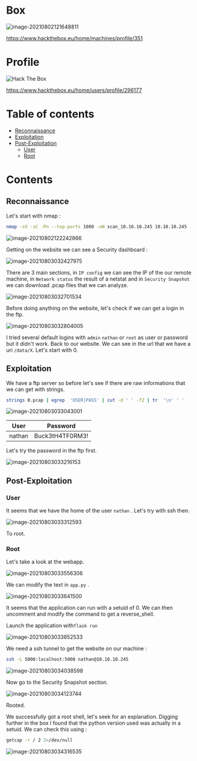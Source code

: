 # Box 



![image-20210802121648811](img/image-20210802121648811.png)

https://www.hackthebox.eu/home/machines/profile/351

# Profile

 <img src="http://www.hackthebox.eu/badge/image/296177" alt="Hack The Box"> 

https://www.hackthebox.eu/home/users/profile/296177

# Table of contents

* [Reconnaissance](#reconnaissance)
* [Exploitation](#exploitation)
* [Post-Exploitation](#post-exploitation)
  + [User](#user)
  + [Root](#root)

# Contents 

## Reconnaissance

Let's start with nmap :

```bash
nmap -sV -sC -Pn --top-ports 1000 -oN scan_10.10.10.245 10.10.10.245
```

![image-20210802122242866](img/image-20210802122242866.png)

Getting on the website we can see a Security dashboard : 

![image-20210803032427975](img/image-20210803032427975.png)



There are 3 main sections, in `IP config` we can see the IP of the our remote machine,  in `Network status` the result of a netstat  and in `Security Snapshot` we can download .pcap files that we can analyze. 

![image-20210803032701534](img/image-20210803032701534.png)



Before doing anything on the website, let's check if we can get a login in the ftp. 

![image-20210803032804005](img/image-20210803032804005.png)

I tried several default logins with `admin` `nathan` or `root` as user or password but it didn't work. Back to our website. We can see in the url that we have a uri `/data/X`. Let's start with 0. 

## Exploitation

 We have a ftp server so before let's  see if there are raw informations that we can get with strings. 

````bash
strings 0.pcap | egrep  'USER|PASS' | cut -d ' ' -f2 | tr  '\n' ' '
````

![image-20210803033043001](img/image-20210803033043001.png)

| User   | Password        |
| ------ | --------------- |
| nathan | Buck3tH4TF0RM3! |

Let's try the password in the ftp first. 

![image-20210803033216153](img/image-20210803033216153.png)

## Post-Exploitation

### User

It seems that we have the home of the user `nathan` . Let's try with ssh then. 

![image-20210803033312593](img/image-20210803033312593.png)

To root.

### Root

Let's take a look at the webapp. 

![image-20210803033556306](img/image-20210803033556306.png)

We can modify the text in `app.py` . 

![image-20210803033641500](img/image-20210803033641500.png)

It seems that the application can run with a setuid of 0. We can then uncomment and modify the command to get a reverse_shell. 

Launch the application with`flask run` 

![image-20210803033852533](img/image-20210803033852533.png)

We need a ssh tunnel to get the website on our machine : 

```bash
ssh -L 5000:localhost:5000 nathan@10.10.10.245
```

![image-20210803034038598](img/image-20210803034038598.png)

Now go to the Security Snapshot section. 

![image-20210803034123744](img/image-20210803034123744.png)

Rooted.

We successfully got a root shell, let's seek for an explanation. Digging further in the box I found that the python version used was actually in a setuid. We can check this using :

```bash
getcap -r / 2 2>/dev/null
```

![image-20210803034316535](img/image-20210803034316535.png)


